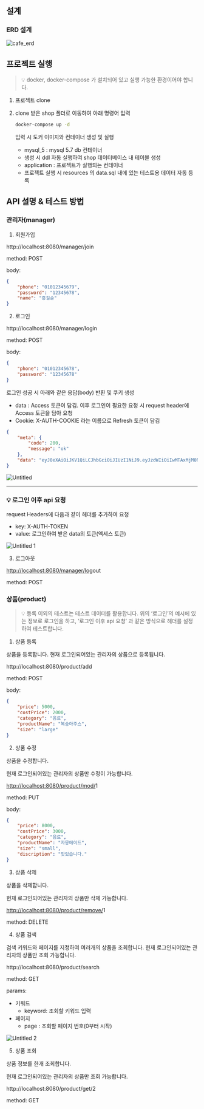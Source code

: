 # 

## 설계

### ERD 설계
![cafe_erd](https://github.com/ksan41/pj_smallCafe/assets/58001871/6d085180-5742-4a7a-a9c4-7fb6d3f68d33)


## 프로젝트 실행

> 💡 docker, docker-compose 가 설치되어 있고 실행 가능한 환경이어야 합니다.
> 

1. 프로젝트 clone
2. clone 받은 shop 폴더로 이동하여 아래 명령어 입력
    
    ```bash
    docker-compose up -d
    ```
    
    입력 시 도커 이미지와 컨테이너 생성 및 실행
    
    - mysql_5 : mysql 5.7 db 컨테이너
    - 생성 시 ddl 자동 실행하여 shop 데이터베이스 내 테이블 생성
    - application : 프로젝트가 실행되는 컨테이너
    - 프로젝트 실행 시 resources 의 data.sql 내에 있는 테스트용 데이터 자동 등록

## API 설명 & 테스트 방법

### 관리자(manager)

1. 회원가입

http://localhost:8080/manager/join

method: POST

body: 

```json
{
    "phone": "01012345679",
    "password": "12345678",
    "name": "홍길순"
}
```

2. 로그인

http://localhost:8080/manager/login

method: POST

body: 

```json
{
    "phone": "01012345678",
    "password": "12345678"
}
```

로그인 성공 시 아래와 같은 응답(body) 반환 및 쿠키 생성

- data : Access 토큰이 담김. 이후 로그인이 필요한 요청 시 request header에 Access 토큰을 담아 요청
- Cookie: X-AUTH-COOKIE 라는 이름으로 Refresh 토큰이 담김

```json
{
    "meta": {
        "code": 200,
        "message": "ok"
    },
    "data": "eyJ0eXAiOiJKV1QiLCJhbGciOiJIUzI1NiJ9.eyJzdWIiOiIwMTAxMjM0NTY3OCIsImlhdCI6MTcwNzcyMDIyMiwiZXhwIjoxNzA3NzIzODIyfQ.ISmLjzJ6gQqWO1Ovr7N5nfNJsT4MY2cMX4leO03Jk54"
}
```
![Untitled](https://github.com/ksan41/p_project/assets/58001871/a9ae53b0-6281-438a-93f7-d645e6e3e274)

---

### 💡 로그인 이후 api 요청

request Headers에 다음과 같이 헤더를 추가하여 요청

- key: X-AUTH-TOKEN
- value: 로그인하여 받은 data의 토큰(엑세스 토큰)

![Untitled 1](https://github.com/ksan41/p_project/assets/58001871/8a515fa3-8f07-4901-a486-828b795611e1)


3. 로그아웃

[http://localhost:8080/manager/lo](http://localhost:8080/manager/login)gout

method: POST

### 상품(product)

> 💡 등록 이외의 테스트는 테스트 데이터를 활용합니다.
위의 ‘로그인’의 예시에 있는 정보로 로그인을 하고,
’로그인 이후 api 요청’ 과 같은 방식으로 헤더를 설정하여 테스트합니다.
> 

1. 상품 등록

상품을 등록합니다.
현재 로그인되어있는 관리자의 상품으로 등록됩니다.

http://localhost:8080/product/add

method: POST

body:

```json
{
    "price": 5000,
    "costPrice": 2000,
    "category": "음료",
    "productName": "복숭아주스",
    "size": "large"
}
```

2. 상품 수정

상품을 수정합니다.

현재 로그인되어있는 관리자의 상품만 수정이 가능합니다.

[http://localhost:8080/product/mod/](http://localhost:8080/product/mod/2)1

method: PUT

body:

```json
{
    "price": 8000,
    "costPrice": 3000,
    "category": "음료",
    "productName": "자몽에이드",
    "size": "small",
    "discription": "맛있습니다."
}
```

3. 상품 삭제

상품을 삭제합니다.

현재 로그인되어있는 관리자의 상품만 삭제 가능합니다.

[http://localhost:8080/product/remove/](http://localhost:8080/product/remove/2)1

method: DELETE

4. 상품 검색

검색 키워드와 페이지를 지정하여 여러개의 상품을 조회합니다.
현재 로그인되어있는 관리자의 상품만 조회 가능합니다.

http://localhost:8080/product/search

method: GET

params:

- 키워드
    - keyword: 조회할 키워드 입력
- 페이지
    - page : 조회할 페이지 번호(0부터 시작)

![Untitled 2](https://github.com/ksan41/p_project/assets/58001871/b5e2015f-9ec7-4f85-9288-d21f6b2d1c0f)


5. 상품 조회

상품 정보를 한개 조회합니다.

현재 로그인되어있는 관리자의 상품만 조회 가능합니다.

http://localhost:8080/product/get/2

method: GET
